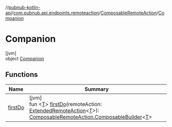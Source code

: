 //[pubnub-kotlin-api](../../../../index.md)/[com.pubnub.api.endpoints.remoteaction](../../index.md)/[ComposableRemoteAction](../index.md)/[Companion](index.md)

# Companion

[jvm]\
object [Companion](index.md)

## Functions

| Name | Summary |
|---|---|
| [firstDo](first-do.md) | [jvm]<br>fun &lt;[T](first-do.md)&gt; [firstDo](first-do.md)(remoteAction: [ExtendedRemoteAction](../../-extended-remote-action/index.md)&lt;[T](first-do.md)&gt;): [ComposableRemoteAction.ComposableBuilder](../-composable-builder/index.md)&lt;[T](first-do.md)&gt; |
